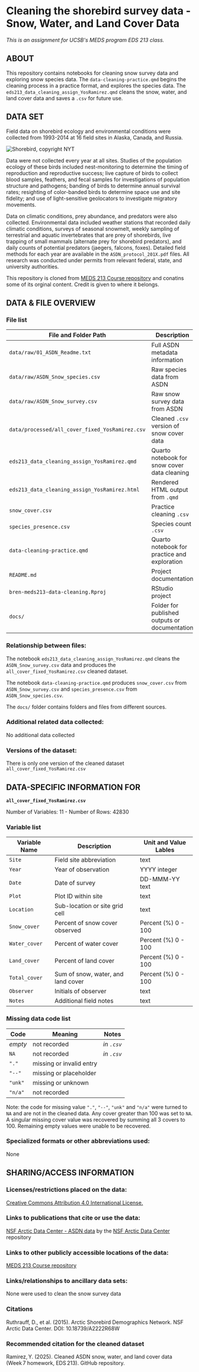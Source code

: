 # Cleaning the shorebird survey data - Snow, Water, and Land Cover Data 
*This is an assignment for UCSB's MEDS program EDS 213 class.*

## ABOUT

This repository contains notebooks for cleaning snow survey data and exploring snow species data. The `data-cleaning-practice.qmd` begins the cleaning process in a practice format, and explores the species data. The `eds213_data_cleaning_assign_YosRamirez.qmd` cleans the snow, water, and land cover data and saves a `.csv` for future use. 

## DATA SET

Field data on shorebird ecology and environmental conditions were collected from 1993-2014 at 16 field sites in Alaska, Canada, and Russia.

![Shorebird, copyright NYT](https://static01.nyt.com/images/2017/09/10/nyregion/10NATURE1/10NATURE1-superJumbo.jpg?quality=75&auto=webp)

Data were not collected every year at all sites. Studies of the population ecology of these birds included nest-monitoring to determine the timing of reproduction and reproductive success; live capture of birds to collect blood samples, feathers, and fecal samples for investigations of population structure and pathogens; banding of birds to determine annual survival rates; resighting of color-banded birds to determine space use and site fidelity; and use of light-sensitive geolocators to investigate migratory movements. 

Data on climatic conditions, prey abundance, and predators were also collected. Environmental data included weather stations that recorded daily climatic conditions, surveys of seasonal snowmelt, weekly sampling of terrestrial and aquatic invertebrates that are prey of shorebirds, live trapping of small mammals (alternate prey for shorebird predators), and daily counts of potential predators (jaegers, falcons, foxes). Detailed field methods for each year are available in the `ASDN_protocol_201X.pdf` files. All research was conducted under permits from relevant federal, state, and university authorities.

This repository is cloned from [MEDS 213 Course repository](https://github.com/UCSB-Library-Research-Data-Services/bren-meds213-data-cleaning) and conatins some of its orginal content. Credit is given to where it belongs. 

## DATA & FILE OVERVIEW

### File list

| File and Folder Path                            | Description                                   |
| ----------------------------------------------- | --------------------------------------------- |
| `data/raw/01_ASDN_Readme.txt`                   | Full ASDN metadata information                |
| `data/raw/ASDN_Snow_species.csv`                | Raw species data from ASDN                    |
| `data/raw/ASDN_Snow_survey.csv`                 | Raw snow survey data from ASDN                |
| `data/processed/all_cover_fixed_YosRamirez.csv` | Cleaned `.csv` version of snow cover data     |
| `eds213_data_cleaning_assign_YosRamirez.qmd`    | Quarto notebook for snow cover data cleaning  |
| `eds213_data_cleaning_assign_YosRamirez.html`   | Rendered HTML output from `.qmd`              |
| `snow_cover.csv`                                | Practice cleaning `.csv`                      |
| `species_presence.csv`                          | Species count `.csv`                          |
| `data-cleaning-practice.qmd`                    | Quarto notebook for practice and exploration  |
| `README.md`                                     | Project documentation                         |
| `bren-meds213-data-cleaning.Rproj`              | RStudio project                               |
| `docs/`                                         | Folder for published outputs or documentation |

### Relationship between files:
The notebook `eds213_data_cleaning_assign_YosRamirez.qmd` cleans the `ASDN_Snow_survey.csv` data and produces the `all_cover_fixed_YosRamirez.csv` cleaned dataset.

The notebook `data-cleaning-practice.qmd` produces `snow_cover.csv` from `ASDN_Snow_survey.csv` and `species_presence.csv` from `ASDN_Snow_species.csv`.

The `docs/` folder contains folders and files from different sources.

### Additional related data collected:  
No additional data collected

### Versions of the dataset:
There is only one version of the cleaned dataset `all_cover_fixed_YosRamirez.csv`

## DATA-SPECIFIC INFORMATION FOR 

**`all_cover_fixed_YosRamirez.csv`**

Number of Variables: 11 - Number of Rows: 42830

### Variable list

| Variable Name | Description                        | Unit and Value Lables      | 
| ------------- | ---------------------------------- | -------------------------- |
| `Site`        | Field site abbreviation            | text                       | 
| `Year`        | Year of observation                | YYYY integer               | 
| `Date`        | Date of survey                     | DD-MMM-YY text             | 
| `Plot`        | Plot ID within site                | text                       | 
| `Location`    | Sub-location or site grid cell     | text                       | 
| `Snow_cover`  | Percent of snow cover observed     | Percent (%) 0 - 100        | 
| `Water_cover` | Percent of water cover             | Percent (%) 0 - 100        | 
| `Land_cover`  | Percent of land cover              | Percent (%) 0 - 100        | 
| `Total_cover` | Sum of snow, water, and land cover | Percent (%) 0 - 100        | 
| `Observer`    | Initials of observer               | text                       | 
| `Notes`       | Additional field notes             | text                       | 

### Missing data code list

| Code        | Meaning                  | Notes         |
| ----------- | ------------------------ | ------------- |
| *empty*     | not recorded             | *in `.csv`*   |
| `NA`        | not recorded             | *in `.csv`*   |
| `"."`       | missing or invalid entry |               |
| `"--"`      | missing or placeholder   |               |
| `"unk"`     | missing or unknown       |               |
| `"n/a"`     | not recorded             |               |

Note: the code for missing value `"."`, `"--"`, `"unk"` and `"n/a"` were turned to `NA` and are not in the cleaned data. Any cover greater than 100 was set to `NA`. A singular missing cover value was recovered by summing all 3 covers to 100. Remaining empty values were unable to be recovered. 

### Specialized formats or other abbreviations used:
None

## SHARING/ACCESS INFORMATION

### Licenses/restrictions placed on the data:
[Creative Commons Attribution 4.0 International License.](http://creativecommons.org/licenses/by/4.0/.)

### Links to publications that cite or use the data:
[NSF Arctic Data Center - ASDN data](https://arcticdata.io/catalog/view/doi:10.18739/A2222R68W) by the [NSF Arctic Data Center](https://arcticdata.io) repository

### Links to other publicly accessible locations of the data:
[MEDS 213 Course repository](https://github.com/UCSB-Library-Research-Data-Services/bren-meds213-data-cleaning) 

### Links/relationships to ancillary data sets: 
None were used to clean the snow survey data

### Citations

Ruthrauff, D., et al. (2015). Arctic Shorebird Demographics Network. NSF Arctic Data Center. DOI: 10.18739/A2222R68W

### Recommended citation for the cleaned dataset

Ramirez, Y. (2025). Cleaned ASDN snow, water, and land cover data (Week 7 homework, EDS 213). GitHub repository.


